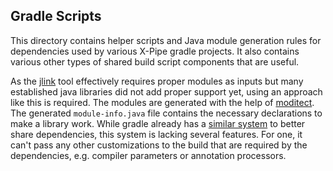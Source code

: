 ## Gradle Scripts

This directory contains helper scripts and Java module generation rules for dependencies used by various X-Pipe gradle projects.
It also contains various other types of shared build script components that are useful.

As the [jlink](https://docs.oracle.com/en/java/javase/17/docs/specs/man/jlink.html) tool
effectively requires proper modules as inputs but many established java
libraries did not add proper support yet, using an approach like this is required.
The modules are generated with the help of [moditect](https://github.com/moditect/moditect-gradle-plugin).
The generated `module-info.java` file contains the necessary declarations to make a library work.
While gradle already has a [similar system](https://docs.gradle.org/current/userguide/platforms.html)
to better share dependencies, this system is lacking several features.
For one, it can't pass any other customizations to the build that are required by the dependencies,
e.g. compiler parameters or annotation processors.